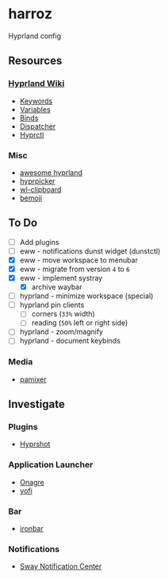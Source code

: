 # harroz

Hyprland config

## Resources

### [Hyprland Wiki](https://wiki.hyprland.org/)

- [Keywords](https://wiki.hyprland.org/Configuring/Keywords/)
- [Variables](https://wiki.hyprland.org/Configuring/Variables/)
- [Binds](https://wiki.hyprland.org/Configuring/Binds/)
- [Dispatcher](https://wiki.hyprland.org/Configuring/Dispatchers/)
- [Hyprctl](https://wiki.hyprland.org/Configuring/Using-hyprctl/)

### Misc

- [awesome hyprland](https://github.com/hyprland-community/awesome-hyprland)
- [hyprpicker](https://github.com/hyprwm/hyprpicker)
- [wl-clipboard](https://github.com/bugaevc/wl-clipboard)
- [bemoji](https://github.com/marty-oehme/bemoji)

## To Do

- [ ] Add plugins
- [ ] eww - notifications dunst widget (dunstctl)
- [x] eww - move workspace to menubar
- [x] eww - migrate from version `4` to `6`
- [x] eww - implement systray
  - [x] archive waybar
- [ ] hyprland - minimize workspace (special)
- [ ] hyprland pin clients
  - [ ] corners (`33%` width)
  - [ ] reading (`50%` left or right side)
- [ ] hyprland - zoom/magnify
- [ ] hyprland - document keybinds

### Media

- [pamixer](https://github.com/cdemoulins/pamixer)

## Investigate

### Plugins

- [Hyprshot](https://github.com/Gustash/Hyprshot)

### Application Launcher

- [Onagre](https://github.com/oknozor/onagre)
- [yofi](https://github.com/l4l/yofi?tab=readme-ov-file)

### Bar

- [ironbar](https://github.com/JakeStanger/ironbar)

### Notifications

- [Sway Notification Center](https://github.com/ErikReider/SwayNotificationCenter)

